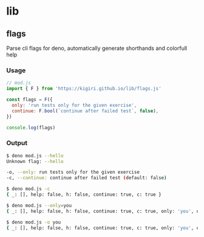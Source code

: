 # lib
## flags
Parse cli flags for deno, automatically generate shorthands and colorfull help

### Usage
```js
// mod.js
import { F } from 'https://kigiri.github.io/lib/flags.js'

const flags = F({
  only: 'run tests only for the given exercise',
  continue: F.bool(`continue after failed test`, false),
})

console.log(flags)
```

### Output
```bash
$ deno mod.js --hello
Unknown flag: --hello

-o, --only: run tests only for the given exercise
-c, --continue: continue after failed test (default: false)

$ deno mod.js -c
{ _: [], help: false, h: false, continue: true, c: true }

$ deno mod.js --only=you
{ _: [], help: false, h: false, continue: true, c: true, only: 'you', o: 'you' }

$ deno mod.js -o you
{ _: [], help: false, h: false, continue: true, c: true, only: 'you', o: 'you' }
```

